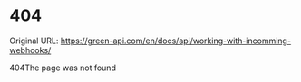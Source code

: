 # 404

Original URL: https://green-api.com/en/docs/api/working-with-incomming-webhooks/

404The page was not found